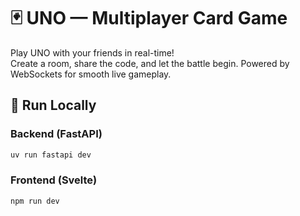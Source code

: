 # 🃏 UNO — Multiplayer Card Game

Play UNO with your friends in real-time!  
Create a room, share the code, and let the battle begin. Powered by WebSockets for smooth live gameplay.

## 🚀 Run Locally

### Backend (FastAPI)
```bash
uv run fastapi dev
```

### Frontend (Svelte)
```bash
npm run dev
```
